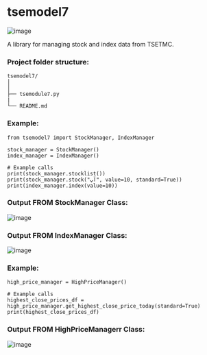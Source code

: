 # tsemodel7

![image](https://github.com/Peyman2012/tsemodule7/assets/88220773/cf3d963a-219b-46bc-b096-df52af9877c1)


A library for managing stock and index data from TSETMC.

### Project folder structure:

    tsemodel7/
    │
    │                   
    ├── tsemodule7.py                     
    |                   
    └── README.md

### Example:

    from tsemodel7 import StockManager, IndexManager

    stock_manager = StockManager()
    index_manager = IndexManager()

    # Example calls
    print(stock_manager.stocklist())
    print(stock_manager.stock("آپ", value=10, standard=True))
    print(index_manager.index(value=10))


### Output FROM StockManager Class:
![image](https://github.com/Peyman2012/tsemodule7/assets/88220773/924892d8-1eb5-477a-a0bc-9ef9bcf8de62)

### Output FROM IndexManager Class:
![image](https://github.com/Peyman2012/tsemodule7/assets/88220773/389a83bd-0ff5-463a-b082-b3dba183b430)

### Example:

    high_price_manager = HighPriceManager()

    # Example calls
    highest_close_prices_df = high_price_manager.get_highest_close_price_today(standard=True)
    print(highest_close_prices_df)

### Output FROM HighPriceManagerr Class:
![image](https://github.com/Peyman2012/tsemodule7/assets/88220773/3472a97e-5bf6-4259-aa0b-b9fda93eb11f)










